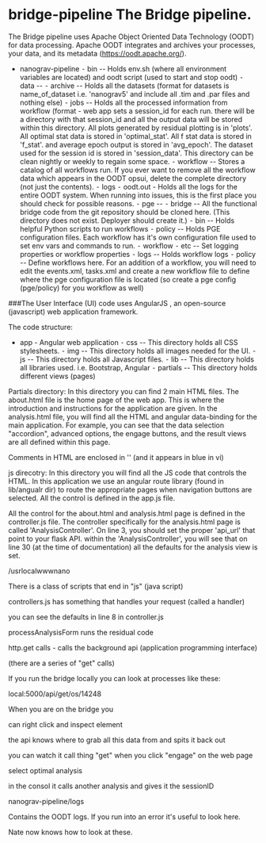 # bridge-pipeline The Bridge pipeline.


The Bridge pipeline uses Apache Object Oriented Data Technology (OODT) for data
processing. Apache OODT integrates and archives your processes, your data, and
its metadata (https://oodt.apache.org/).

* nanograv-pipeline   ⁃ bin -- Holds env.sh (where all environment variables are
located) and oodt script (used to start and stop oodt)   ⁃ data --    ⁃ archive
-- Holds all the datasets (format for datasets is name_of_dataset i.e.
'nanograv5' and include all .tim and .par files and nothing else)   ⁃ jobs --
Holds all the processed information from workflow (format - web app sets a
session_id for each run. there will be a directory with that session_id and all
the output data will be stored within this directory. All plots generated by
residual plotting is in 'plots'. All optimal stat data is stored in
'optimal_stat'. All f stat data is stored in 'f_stat'. and average epoch output
is stored in 'avg_epoch'. The dataset used for the session id is stored in
'session_data'. This directory can be clean nightly or weekly to regain some
space.   ⁃ workflow -- Stores a catalog of all workflows run. If you ever want
to remove all the workflow data which appears in the OODT opsui, delete the
complete directory (not just the contents).   ⁃ logs    ⁃ oodt.out - Holds all
the logs for the entire OODT system. When running into issues, this is the first
place you should check for possible reasons.   ⁃ pge --    ⁃ bridge  -- All the
functional bridge code from the git repository should be cloned here. (This
directory does not exist. Deployer should create it.)   ⁃ bin -- Holds helpful
Python scripts to run workflows    ⁃ policy -- Holds PGE configuration files.
Each workflow has it's own configuration file used to set env vars and commands
to run.   ⁃ workflow   ⁃ etc -- Set logging properties or workflow properties ⁃
logs -- Holds workflow logs   ⁃ policy -- Define workflows here. For an addition
of a workflow, you will need to edit the events.xml, tasks.xml and create a new
workflow file to define where the pge configuration file is located (so create a
pge config (pge/policy) for you workflow as well)



###The User Interface (UI) code uses AngularJS , an open-source (javascript) web
application framework.

The code structure:

* app - Angular web application   ⁃ css -- This directory holds all CSS
stylesheets.   ⁃ img -- This directory holds all images needed for the UI.   ⁃
js -- This directory holds all Javascript files.   ⁃ lib -- This directory holds
all libraries used. i.e. Bootstrap, Angular   ⁃ partials -- This directory holds
different views (pages)


Partials directory: In this directory you can find 2 main HTML files. The
about.html file is the home page of the web app. This is where the introduction
and instructions for the application are given. In the analysis.html file, you
will find all the HTML and angular data-binding for the main application. For
example, you can see that the data selection "accordion", advanced options, the
engage buttons, and the result views are all defined within this page.


Comments in HTML are enclosed in '<!-- comment -->' (and it appears in blue in
vi)

js direcotry: In this directory you will find all the JS code that controls the
HTML. In this application we use an angular route library (found in lib/angualr
dir) to route the appropriate pages when navigation buttons are selected. All
the control is defined in the app.js file.

All the control for the about.html and analysis.html page is defined in the
controller.js file. The controller specifically for the analysis.html page is
called 'AnalysisController'. On line 3, you should set the proper 'api_url' that
point to your flask API. within the 'AnalysisController', you will see that on
line 30 (at the time of documentation) all the defaults for the analysis view is
set.

/usrlocalwwwnano





There is a class of scripts that end in "js" (java script)


controllers.js has something that handles your request (called a handler)


you can see the defaults in line 8 in controller.js





processAnalysisForm runs the residual code





http.get calls - calls the background api (application programming interface)


(there are a series of "get" calls)





If you run the bridge locally you can look at processes like these:


local:5000/api/get/os/14248





When you are on the bridge you


can right click and inspect element


the api knows where to grab all this data from and spits it back out


you can watch it call thing "get" when you click "engage" on the web page





select optimal analysis


in the consol it calls another analysis and gives it the sessionID





nanograv-pipeline/logs


Contains the OODT logs. If you run into an error it's useful to look here.

Nate now knows how to look at these.
